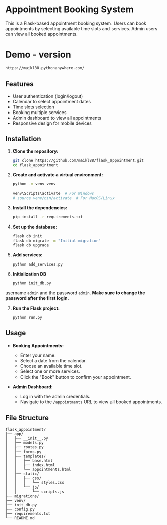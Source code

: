 # Appointment Booking System

This is a Flask-based appointment booking system. Users can book appointments by selecting available time slots and services. Admin users can view all booked appointments.

# Demo - version
   ```bash
   https://maikl88.pythonanywhere.com/
   ```

## Features

- User authentication (login/logout)
- Calendar to select appointment dates
- Time slots selection
- Booking multiple services
- Admin dashboard to view all appointments
- Responsive design for mobile devices

## Installation

1. **Clone the repository:**

   ```bash
   git clone https://github.com/maikl88/flask_appointment.git
   cd flask_appointment
   ```

2. **Create and activate a virtual environment:**

   ```bash
   python -m venv venv
   ```
   ```bash
   venv\Scripts\activate  # For Windows
   # source venv/bin/activate  # For MacOS/Linux
   ```

3. **Install the dependencies:**

   ```bash
   pip install -r requirements.txt
   ```

4. **Set up the database:**

   ```bash
   flask db init
   flask db migrate -m "Initial migration"
   flask db upgrade
   ```

5. **Add services:**

   ```bash
   python add_services.py
   ```

6. **Initialization DB**
   ```bash
   python init_db.py
   ```
username `admin` and the password `admin`. **Make sure to change the password after the first login.**

7. **Run the Flask project:**

   ```bash
   python run.py
   ```

## Usage

- **Booking Appointments:**

  - Enter your name.
  - Select a date from the calendar.
  - Choose an available time slot.
  - Select one or more services.
  - Click the "Book" button to confirm your appointment.

- **Admin Dashboard:**
  - Log in with the admin credentials.
  - Navigate to the `/appointments` URL to view all booked appointments.

## File Structure

```plaintext
flask_appointment/
├── app/
│   ├── __init__.py
│   ├── models.py
│   ├── routes.py
│   ├── forms.py
│   ├── templates/
│   │   ├── base.html
│   │   ├── index.html
│   │   └── appointments.html
│   ├── static/
│   │   ├── css/
│   │   │   └── styles.css
│   │   └── js/
│   │       └── scripts.js
├── migrations/
├── venv/
├── init_db.py
├── config.py
├── requirements.txt
└── README.md
```
